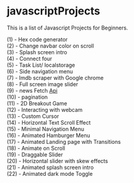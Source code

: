 # javascriptProjects

This is a list of Javascript Projects for Beginners. 

(1) - Hex code generator
<br>
(2) - Change navbar color on scroll
<br>
(3) - Splash screen intro
<br>
(4) - Connect four
<br>
(5) - Task List/ localstorage
<br>
(6) - Side navigation menu
<br>
(7) - Imdb scraper with Google chrome
<br>
(8) - Full screen image slider
<br>
(9) - news Fetch [Api](https://newsapi.org)
<br>
(10) - pagination
<br>
(11) - 2D Breakout Game
<br>
(12) - Interacting with webcam
<br>
(13) - Custom Cursor
<br>
(14) - Horizontal Text Scroll Effect
<br>
(15) - Minimal Navigation Menu
<br>
(16) - Animated Hamburger Menu
<br>
(17) - Animated Landing page with Transitions
<br>
(18) - Animate on Scroll
<br>
(19) - Draggable Slider
<br>
(20) - Horizontal slider with skew effects
<br>
(21) - Animated splash screen intro
<br>
(22) - Animated dark mode Toggle



